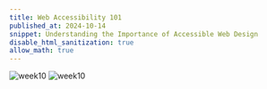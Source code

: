 ```yaml
---
title: Web Accessibility 101
published_at: 2024-10-14
snippet: Understanding the Importance of Accessible Web Design
disable_html_sanitization: true
allow_math: true
---
```



![week10](week10empat.jpeg)
![week10](week10lima.jpeg)